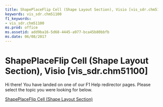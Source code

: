 ```yaml
---
title: ShapePlaceFlip Cell (Shape Layout Section), Visio [vis_sdr.chm51100]
keywords: vis_sdr.chm51100
f1_keywords:
- vis_sdr.chm51100
ms.prod: office
ms.assetid: add9ba16-5d68-4445-a977-bca45b80bbfb
ms.date: 06/08/2017
---
```



# ShapePlaceFlip Cell (Shape Layout Section), Visio [vis_sdr.chm51100]

Hi there! You have landed on one of our F1 Help redirector pages. Please select the topic you were looking for below.

[ShapePlaceFlip Cell (Shape Layout Section)](http://msdn.microsoft.com/library/40008507-d9e4-9c0e-603f-d5e6da73a94b%28Office.15%29.aspx)

